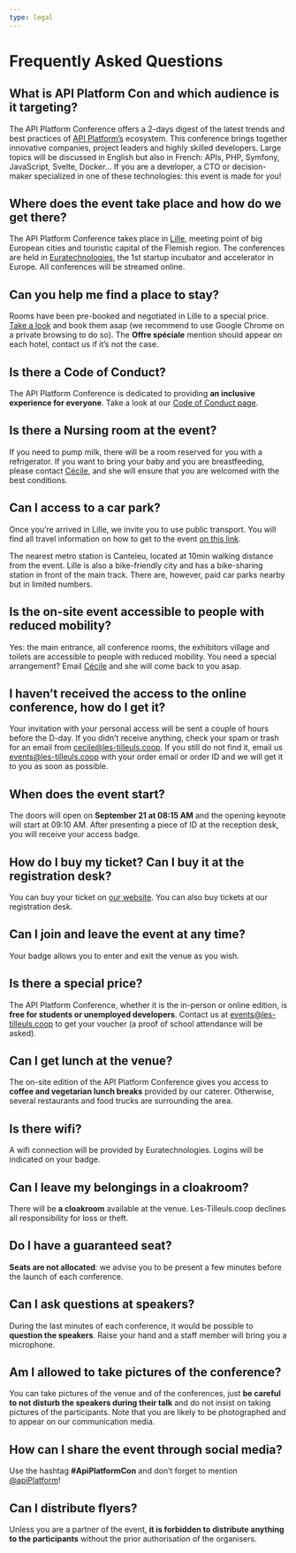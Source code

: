 ```yaml
---
type: legal
---
```


# Frequently Asked Questions

## What is API Platform Con and which audience is it targeting?

The API Platform Conference offers a 2-days digest of the latest trends and best practices of [API Platform’s](https://api-platform.com/) ecosystem. This conference brings together innovative companies, project leaders and highly skilled developers. Large topics will be discussed in English but also in French: APIs, PHP, Symfony, JavaScript, Svelte, Docker... If you are a developer, a CTO or decision-maker specialized in one of these technologies: this event is made for you!

## Where does the event take place and how do we get there?

The API Platform Conference takes place in [Lille](https://en.lilletourism.com/), meeting point of big European cities and touristic capital of the Flemish region. The conferences are held in [Euratechnologies](https://www.euratechnologies.com/), the 1st startup incubator and accelerator in Europe. All conferences will be streamed online.

## Can you help me find a place to stay?

Rooms have been pre-booked and negotiated in Lille to a special price. [Take a look](https://all.accor.com/lien_externe.svlt?goto=rech_resa&destination=0802,0918,3165,5240&sourceid=TICOOP&dayIn=21&monthIn=09&yearIn=2023&nightNb=1&preferredCode=TICOOP&merchantid=par-accorFR) and book them asap (we recommend to use Google Chrome on a private browsing to do so). The **Offre spéciale** mention should appear on each hotel, contact us if it’s not the case.

## Is there a Code of Conduct?

The API Platform Conference is dedicated to providing **an inclusive experience for everyone**. Take a look at our [Code of Conduct page](/con/2023/code-of-conduct/).

## Is there a Nursing room at the event?

If you need to pump milk, there will be a room reserved for you with a refrigerator. If you want to bring your baby and you are breastfeeding, please contact [Cécile](mailto:cecile@les-tilleuls.coop), and she will ensure that you are welcomed with the best conditions.

## Can I access to a car park?

Once you’re arrived in Lille, we invite you to use public transport. You will find all travel information on how to get to the event [on this link](#venue).

The nearest metro station is Canteleu, located at 10min walking distance from the event. Lille is also a bike-friendly city and has a bike-sharing station in front of the main track. There are, however, paid car parks nearby but in limited numbers.

## Is the on-site event accessible to people with reduced mobility?

Yes: the main entrance, all conference rooms, the exhibitors village and toilets are accessible to people with reduced mobility. You need a special arrangement? Email [Cécile](mailto:cecile@les-tilleuls.coop) and she will come back to you asap.

## I haven’t received the access to the online conference, how do I get it?

Your invitation with your personal access will be sent a couple of hours before the D-day. If you didn’t receive anything, check your spam or trash for an email from cecile@les-tilleuls.coop. If you still do not find it, email us <events@les-tilleuls.coop> with your order email or order ID and we will get it to you as soon as possible.

## When does the event start?

The doors will open on **September 21 at 08:15 AM** and the opening keynote will start at 09:10 AM. After presenting a piece of ID at the reception desk, you will receive your access badge.

## How do I buy my ticket? Can I buy it at the registration desk?

You can buy your ticket on [our website](#pricing). You can also buy tickets at our registration desk.

## Can I join and leave the event at any time?

Your badge allows you to enter and exit the venue as you wish.

## Is there a special price?

The API Platform Conference, whether it is the in-person or online edition, is **free for students or unemployed developers**. Contact us at <events@les-tilleuls.coop> to get your voucher (a proof of school attendance will be asked).

## Can I get lunch at the venue?

The on-site edition of the API Platform Conference gives you access to **coffee and vegetarian lunch breaks** provided by our caterer. Otherwise, several restaurants and food trucks are surrounding the area.

## Is there wifi?

A wifi connection will be provided by Euratechnologies. Logins will be indicated on your badge.

## Can I leave my belongings in a cloakroom?

There will be **a cloakroom** available at the venue. Les-Tilleuls.coop declines all responsibility for loss or theft.

## Do I have a guaranteed seat?

**Seats are not allocated**: we advise you to be present a few minutes before the launch of each conference.

## Can I ask questions at speakers?

During the last minutes of each conference, it would be possible to **question the speakers**. Raise your hand and a staff member will bring you a microphone.

## Am I allowed to take pictures of the conference?

You can take pictures of the venue and of the conferences, just **be careful to not disturb the speakers during their talk** and do not insist on taking pictures of the participants. Note that you are likely to be photographed and to appear on our communication media.

## How can I share the event through social media?

Use the hashtag **#ApiPlatformCon** and don’t forget to mention [@apiPlatform](https://twitter.com/ApiPlatform)!

## Can I distribute flyers?

Unless you are a partner of the event, **it is forbidden to distribute anything to the participants** without the prior authorisation of the organisers.
